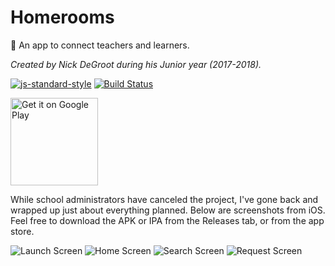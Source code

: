 # Homerooms
:school: An app to connect teachers and learners.

*Created by Nick DeGroot during his Junior year (2017-2018).*

[![js-standard-style](https://img.shields.io/badge/code%20style-standard-brightgreen.svg?style=flat)](http://standardjs.com/)
[![Build Status](https://app.bitrise.io/app/ae770ab7a73d23c7/status.svg?token=Z_exzYDArNYYvHDaCKZNaQ&branch=master)](https://app.bitrise.io/app/ae770ab7a73d23c7)

<a href='https://play.google.com/store/apps/details?id=com.nbdeg.homeroom&pcampaignid=MKT-Other-global-all-co-prtnr-py-PartBadge-Mar2515-1'><img alt='Get it on Google Play' width=140 src='https://play.google.com/intl/en_us/badges/images/generic/en_badge_web_generic.png'/></a><a href="https://itunes.apple.com/us/app/homeroom-lohs-seminars/id1376916514?mt=8" style="display:inline-block;overflow:hidden;background:url(https://linkmaker.itunes.apple.com/assets/shared/badges/en-us/appstore-lrg.svg) no-repeat;width:135px;height:40px;"></a>

While school administrators have canceled the project, I've gone back and wrapped up just about everything planned. Below are screenshots from iOS. Feel free to download the APK or IPA from the Releases tab, or from the app store.

![Launch Screen](.github/iOSLaunch.jpg)
![Home Screen](.github/iOSHome.jpg)
![Search Screen](.github/iOSSearch.jpg)
![Request Screen](.github/iOSRequest.jpg)

